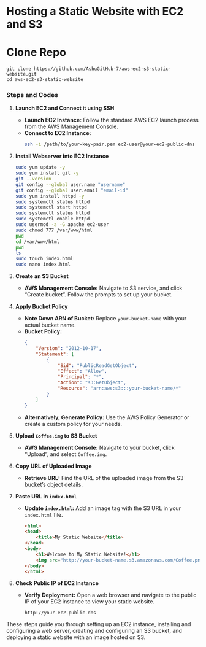 #  Hosting a Static Website with EC2 and S3

# Clone Repo
```
git clone https://github.com/AshuGitHub-7/aws-ec2-s3-static-website.git
cd aws-ec2-s3-static-website
```


### **Steps and Codes**

1. **Launch EC2 and Connect it using SSH**
   - **Launch EC2 Instance:** Follow the standard AWS EC2 launch process from the AWS Management Console.
   - **Connect to EC2 Instance:**
     ```bash
     ssh -i /path/to/your-key-pair.pem ec2-user@your-ec2-public-dns
     ```

2. **Install Webserver into EC2 Instance**
   ```bash
   sudo yum update -y
   sudo yum install git -y
   git --version
   git config --global user.name "username"
   git config --global user.email "email-id"
   sudo yum install httpd -y
   sudo systemctl status httpd
   sudo systemctl start httpd
   sudo systemctl status httpd
   sudo systemctl enable httpd
   sudo usermod -a -G apache ec2-user
   sudo chmod 777 /var/www/html
   pwd
   cd /var/www/html
   pwd
   ls
   sudo touch index.html
   sudo nano index.html
   ```

3. **Create an S3 Bucket**
   - **AWS Management Console:** Navigate to S3 service, and click “Create bucket”. Follow the prompts to set up your bucket.

4. **Apply Bucket Policy**
   - **Note Down ARN of Bucket:** Replace `your-bucket-name` with your actual bucket name.
   - **Bucket Policy:**
     ```json
     {
         "Version": "2012-10-17",
         "Statement": [
             {
                 "Sid": "PublicReadGetObject",
                 "Effect": "Allow",
                 "Principal": "*",
                 "Action": "s3:GetObject",
                 "Resource": "arn:aws:s3:::your-bucket-name/*"
             }
         ]
     }
     ```
   - **Alternatively, Generate Policy:** Use the AWS Policy Generator or create a custom policy for your needs.

5. **Upload `Coffee.img` to S3 Bucket**
   - **AWS Management Console:** Navigate to your bucket, click “Upload”, and select `Coffee.img`.

6. **Copy URL of Uploaded Image**
   - **Retrieve URL:** Find the URL of the uploaded image from the S3 bucket’s object details.

7. **Paste URL in `index.html`**
   - **Update `index.html`:** Add an image tag with the S3 URL in your `index.html` file.
     ```html
     <html>
     <head>
         <title>My Static Website</title>
     </head>
     <body>
         <h1>Welcome to My Static Website!</h1>
         <img src="http://your-bucket-name.s3.amazonaws.com/Coffee.png" alt="Coffee Image">
     </body>
     </html>
     ```

8. **Check Public IP of EC2 Instance**
   - **Verify Deployment:** Open a web browser and navigate to the public IP of your EC2 instance to view your static website.
     ```
     http://your-ec2-public-dns
     ```

These steps guide you through setting up an EC2 instance, installing and configuring a web server, creating and configuring an S3 bucket, and deploying a static website with an image hosted on S3.
